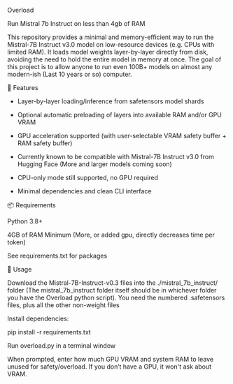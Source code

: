 Overload

Run Mistral 7b Instruct on less than 4gb of RAM

This repository provides a minimal and memory-efficient way to run the Mistral-7B Instruct v3.0 model on low-resource devices (e.g. CPUs with limited RAM). It loads model weights layer-by-layer directly from disk, avoiding the need to hold the entire model in memory at once. The goal of this project is to allow anyone to run even 100B+ models on almost any modern-ish (Last 10 years or so) computer.

🔧 Features

- Layer-by-layer loading/inference from safetensors model shards

- Optional automatic preloading of layers into available RAM and/or GPU VRAM

- GPU acceleration supported (with user-selectable VRAM safety buffer + RAM safety buffer)

- Currently known to be compatible with Mistral-7B Instruct v3.0 from Hugging Face (More and larger models coming soon)

- CPU-only mode still supported, no GPU required

- Minimal dependencies and clean CLI interface



📦 Requirements

Python 3.8+

4GB of RAM Minimum (More, or added gpu, directly decreases time per token)

See requirements.txt for packages


🚀 Usage

Download the Mistral-7B-Instruct-v0.3 files into the ./mistral_7b_instruct/ folder (The mistral_7b_instruct folder itself should be in whichever folder you have the Overload python script). You need the numbered .safetensors files, plus all the other non-weight files

Install dependencies:

pip install -r requirements.txt

Run overload.py in a terminal window

When prompted, enter how much GPU VRAM and system RAM to leave unused for safety/overload. If you don’t have a GPU, it won't ask about VRAM.
